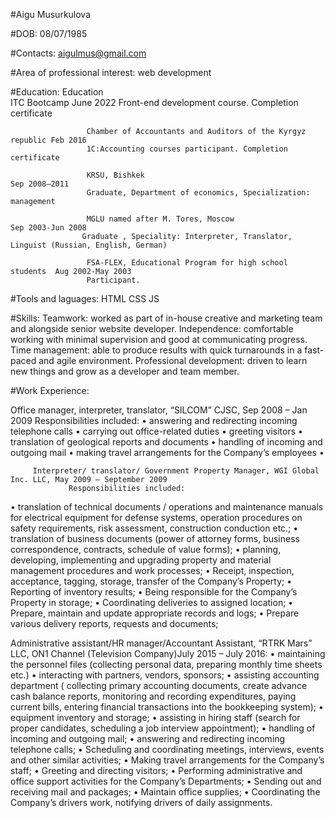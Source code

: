 #Aigu Musurkulova

#DOB: 08/07/1985

#Contacts: aigulmus@gmail.com

#Area of professional interest: web development

#Education:
Education   
                     ITC Bootcamp June 2022
                     Front-end development course. Completion certificate 
                     
                     Chamber of Accountants and Auditors of the Kyrgyz republic Feb 2016
                     1C:Accounting courses participant. Completion certificate

                     KRSU, Bishkek                                                                          Sep 2008–2011
                     Graduate, Department of economics, Specialization: management 

                     MGLU named after M. Tores, Moscow                                   Sep 2003-Jun 2008
                    Graduate , Speciality: Interpreter, Translator, Linguist (Russian, English, German)

                     FSA-FLEX, Educational Program for high school students  Aug 2002-May 2003
                     Participant.
                     
                     
#Tools and laguages:
HTML
CSS
JS

#Skills:
Teamwork: worked as part of in-house creative and marketing team and alongside senior website developer.
Independence: comfortable working with minimal supervision and good at communicating progress.
Time management: able to produce results with quick turnarounds in a fast-paced and agile environment.
Professional development: driven to learn new things and grow as a developer and team member.

#Work Experience:

Оffice manager, interpreter, translator, “SILCOM” CJSC, Sep 2008 – Jan 2009
	Responsibilities included: 
•	answering and redirecting incoming telephone calls 
•	 carrying out office-related duties
•	greeting visitors
•	translation of geological reports and documents
•	handling of incoming and outgoing mail
•	making travel arrangements for the Company’s employees
•	

         Interpreter/ translator/ Government Property Manager, WGI Global Inc. LLC, May 2009 – September 2009
                 Responsibilities included:
•	translation of technical documents / operations and maintenance manuals for electrical equipment for defense systems, operation procedures on safety requirements,  risk assessment, construction conduction etc.;
•	translation of business documents (power of attorney forms, business correspondence, contracts, schedule of value forms);
•	planning, developing, implementing and upgrading property and material management procedures and work processes;
•	Receipt, inspection, acceptance, tagging,  storage, transfer of the Company’s Property;
•	Reporting of inventory results;
•	Being responsible for the Company’s Property in storage;
•	Coordinating deliveries to assigned location;
•	Prepare, maintain and update appropriate records and logs;
•	Prepare various  delivery reports, requests and documents;

Administrative assistant/HR manager/Accountant Assistant, “RTRK Mars” LLC, ON1 Channel (Television Company)July 2015 – July 2016:
•	maintaining the personnel files (collecting personal data, preparing monthly time sheets etc.)
•	interacting with partners, vendors, sponsors;
•	assisting accounting department ( collecting primary accounting documents, create advance cash balance reports, monitoring and recording expenditures, paying current bills, entering financial transactions into the bookkeeping system);
•	equipment inventory and storage;
•	assisting  in hiring staff (search for proper candidates, scheduling a job interview appointment);
•	handling of incoming and outgoing mail;
•	answering and redirecting incoming telephone calls; 
•	Scheduling and coordinating meetings, interviews, events and other similar activities;
•	Making travel arrangements for the Company’s staff;
•	Greeting and directing visitors;
•	Performing administrative and office support activities for the Company’s Departments;
•	Sending out and receiving mail and packages;
•	Maintain office supplies;
•	Coordinating the Company’s drivers work, notifying drivers of daily assignments.





